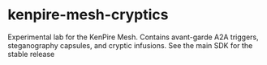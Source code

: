 # kenpire-mesh-cryptics
Experimental lab for the KenPire Mesh. Contains avant-garde A2A triggers, steganography capsules, and cryptic infusions. See the main SDK for the stable release
